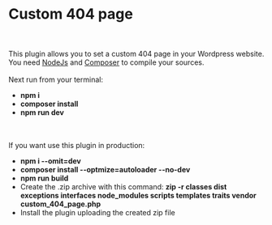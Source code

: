 
<div>
    <h1>Custom 404 page</h1><br><br>
    This plugin allows you to set a custom 404 page in your Wordpress website.
</div>
<div>
    You need <a href="https://nodejs.org/en/download">NodeJs</a> and <a href="https://nodejs.org/en/download">Composer</a> to compile your sources.<br><br>
</div>
<div>
    Next run from your terminal:<br>
    <ul>
        <li><b>npm i</b></li>
        <li><b>composer install</b></li>
        <li><b>npm run dev</b></li>
    </ul>
    
</div>
<div>
    <br><br>
    If you want use this plugin in production:<br>
    <ul>
       <li><b>npm i --omit=dev</b></li>
       <li><b>composer install --optmize=autoloader --no-dev</b></li>
       <li><b>npm run build</b></li>
       <li>Create the .zip archive with this command: <b>zip -r classes dist exceptions interfaces node_modules scripts templates traits vendor custom_404_page.php</b></li>
       <li>Install the plugin uploading the created zip file</li>
    </ul>
</div>
